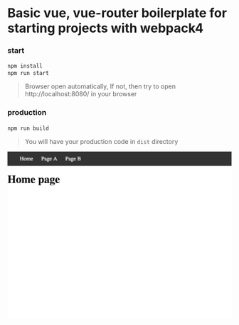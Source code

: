 # Basic vue, vue-router boilerplate for starting projects with webpack4

### start

```
npm install
npm run start
```

> Browser open automatically, If not, then try to open http://localhost:8080/ in your browser

### production

```
npm run build
```

> You will have your production code in `dist` directory

![Preview](https://github.com/CoonJS/vue-vue-router-simple-boilerplate/blob/master/src/assets/Preview.png?raw=true "Preview")




